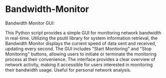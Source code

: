 # Bandwidth-Monitor

Bandwidth Monitor GUI:

This Python script provides a simple GUI for monitoring network bandwidth in real-time. Utilizing the psutil library for system information retrieval, the Bandwidth Monitor displays the current speed of data sent and received, updating every second. The GUI includes "Start Monitoring" and "Stop Monitoring" buttons, allowing users to initiate or terminate the monitoring process at their convenience. The interface provides a clear overview of network activity, making it accessible for users interested in monitoring their bandwidth usage. Useful for personal network analysis.
